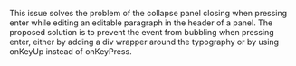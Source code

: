 This issue solves the problem of the collapse panel closing when pressing enter while editing an editable paragraph in the header of a panel. The proposed solution is to prevent the event from bubbling when pressing enter, either by adding a div wrapper around the typography or by using onKeyUp instead of onKeyPress.

